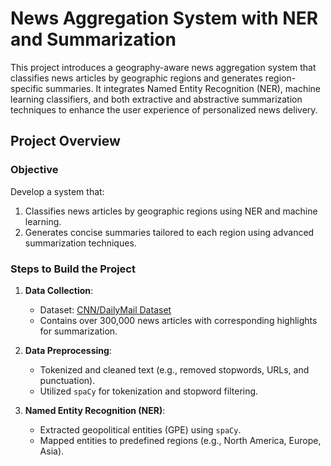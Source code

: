 # News Aggregation System with NER and Summarization

This project introduces a geography-aware news aggregation system that classifies news articles by geographic regions and generates region-specific summaries. It integrates Named Entity Recognition (NER), machine learning classifiers, and both extractive and abstractive summarization techniques to enhance the user experience of personalized news delivery.

## Project Overview

### Objective
Develop a system that:
1. Classifies news articles by geographic regions using NER and machine learning.
2. Generates concise summaries tailored to each region using advanced summarization techniques.

### Steps to Build the Project
1. **Data Collection**:
   - Dataset: [CNN/DailyMail Dataset](https://huggingface.co/datasets/abisee/cnn_dailymail)
   - Contains over 300,000 news articles with corresponding highlights for summarization.

2. **Data Preprocessing**:
   - Tokenized and cleaned text (e.g., removed stopwords, URLs, and punctuation).
   - Utilized `spaCy` for tokenization and stopword filtering.

3. **Named Entity Recognition (NER)**:
   - Extracted geopolitical entities (GPE) using `spaCy`.
   - Mapped entities to predefined regions (e.g., North America, Europe, Asia).

